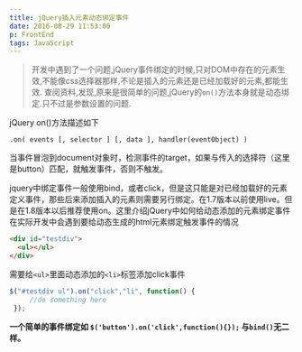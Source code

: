 ```yaml
---
title: jQuery插入元素动态绑定事件
date: 2016-08-29 11:53:00
p: FrontEnd
tags: JavaScript
---
```

> 开发中遇到了一个问题,jQuery事件绑定的时候,只对DOM中存在的元素生效,不能像css选择器那样,不论是插入的元素还是已经加载好的元素,都能生效.
查阅资料,发现,原来是很简单的问题,jQuery的`on()`方法本身就是动态绑定.只不过是参数设置的问题.

jQuery on()方法描述如下
```
.on( events [, selector ] [, data ], handler(eventObject) )
```

当事件冒泡到document对象时，检测事件的target，如果与传入的选择符（这里是button）匹配，就触发事件，否则不触发。

jquery中绑定事件一般使用bind，或者click，但是这只能是对已经加载好的元素定义事件，那些后来添加插入的元素则需要另行绑定。在1.7版本以前使用live。但是在1.8版本以后推荐使用on。这里介绍jQuery中如何给动态添加的元素绑定事件
在实际开发中会遇到要给动态生成的html元素绑定触发事件的情况
```html
<div id="testdiv">
  <ul></ul>
</div>

```
需要给`<ul>`里面动态添加的`<li>`标签添加click事件  
```JavaScript
$("#testdiv ul").on("click","li", function() {
     //do something here
 });
```
**一个简单的事件绑定如 `$('button').on('click',function(){});` 与`bind()`无二样。**
